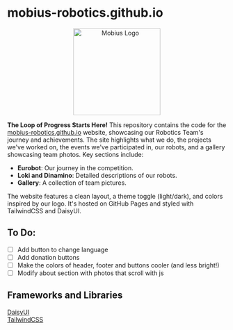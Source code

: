 # mobius-robotics.github.io

<p align="center">
  <a href="https://learn.unity.com/pathway/junior-programmer" target="_blank">
    <img src="https://github.com/Mobius-Robotics/mobius-robotics.github.io/blob/new/src/images/logo.png" alt="Mobius Logo" style="width:200px;height:auto;">
  </a>
</p>

**The Loop of Progress Starts Here!** This repository contains the code for the [mobius-robotics.github.io](https://mobius-robotics.github.io/) website, showcasing our Robotics Team's journey and achievements. The site highlights what we do, the projects we've worked on, the events we've participated in, our robots, and a gallery showcasing team photos. Key sections include: 
 
- **Eurobot**: Our journey in the competition.  
- **Loki and Dinamino**: Detailed descriptions of our robots.  
- **Gallery**: A collection of team pictures.  

The website features a clean layout, a theme toggle (light/dark), and colors inspired by our logo. It's hosted on GitHub Pages and styled with TailwindCSS and DaisyUI.

## To Do:
- [ ] Add button to change language
- [ ] Add donation buttons
- [ ] Make the colors of header, footer and buttons cooler (and less bright!)
- [ ] Modify about section with photos that scroll with js

## Frameworks and Libraries
[DaisyUI](https://daisyui.com/)  
[TailwindCSS](https://tailwindcss.com/)
